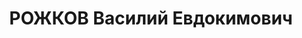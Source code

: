 ---
title: РОЖКОВ Василий Евдокимович
description: "Род. в 1888, Тульская губ., из служащих., обр.: высшее. Проживал: г.\
  \ Красноярск. Нач. отдела капстроительства в Красдревтресте. \n  Арестован 29.03.1937.\
  \ Обв. по ст. 58-6, 58-7, 58-10, 58-11 УК РСФСР. Приговор: ВК ВС СССР, 24.10.1937\
  \ – ВМН с конфискацией имущества. Расстрелян 24.10.1937, в г. Иркутске. \n  Реабилитирован\
  \ Прокуратурой Красноярского края 19.02.1998"
---